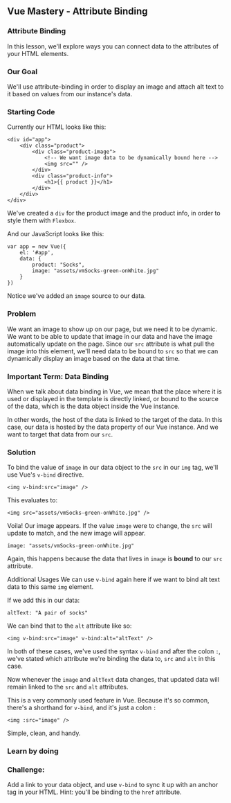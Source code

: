 ## Vue Mastery - Attribute Binding

### Attribute Binding
In this lesson, we'll explore ways you can connect data to the attributes of your HTML elements.

### Our Goal
We'll use attribute-binding in order to display an image and attach alt text to it based on values from our instance's data.

### Starting Code
Currently our HTML looks like this:

```
<div id="app">
    <div class="product">
        <div class="product-image">
            <!-- We want image data to be dynamically bound here -->
            <img src="" />
        </div>
        <div class="product-info">
            <h1>{{ product }}</h1>
        </div>
    </div>
</div>
```

We've created a `div` for the product image and the product info, in order to style them with `Flexbox`.

And our JavaScript looks like this:

```
var app = new Vue({
    el: '#app',
    data: {
        product: "Socks",
        image: "assets/vmSocks-green-onWhite.jpg"
    }
})
```

Notice we've added an `image` source to our data.

### Problem
We want an image to show up on our page, but we need it to be dynamic. We want to be able to update that image in our data and have the image automatically update on the page. Since our `src` attribute is what pull the image into this element, we'll need data to be bound to `src` so that we can dynamically display an image based on the data at that time.

### Important Term: Data Binding
When we talk about data binding in Vue, we mean that the place where it is used or displayed in the template is directly linked, or bound to the source of the data, which is the data object inside the Vue instance.

In other words, the host of the data is linked to the target of the data. In this case, our data is hosted by the data property of our Vue instance. And we want to target that data from our `src`.

### Solution
To bind the value of `image` in our data object to the `src` in our `img` tag, we'll use Vue's `v-bind` directive.

```
<img v-bind:src="image" />
```

This evaluates to:

```
<img src="assets/vmSocks-green-onWhite.jpg" />
```

Voila! Our image appears. If the value `image` were to change, the `src` will update to match, and the new image will appear.

```
image: "assets/vmSocks-green-onWhite.jpg"
```

Again, this happens because the data that lives in `image` is __bound__ to our `src` attribute.

Additional Usages
We can use `v-bind` again here if we want to bind alt text data to this same `img` element.

If we add this in our data:

```
altText: "A pair of socks"
```

We can bind that to the `alt` attribute like so:

```
<img v-bind:src="image" v-bind:alt="altText" />
```

In both of these cases, we've used the syntax `v-bind` and after the colon `:`, we've stated which attribute we're binding the data to, `src` and `alt` in this case.

Now whenever the `image` and `altText` data changes, that updated data will remain linked to the `src` and `alt` attributes.

This is a very commonly used feature in Vue. Because it's so common, there's a shorthand for `v-bind`, and it's just a colon `:`

```
<img :src="image" />
```

Simple, clean, and handy.

### Learn by doing
### Challenge:
Add a link to your data object, and use `v-bind` to sync it up with an anchor tag in your HTML. Hint: you'll be binding to the `href` attribute.




